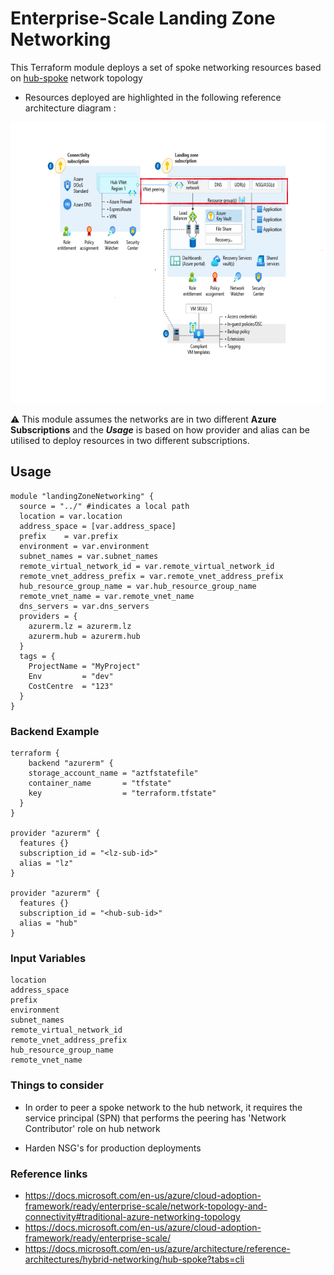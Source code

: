 # Enterprise-Scale Landing Zone Networking

This Terraform module deploys a set of spoke networking resources based on [hub-spoke](https://docs.microsoft.com/en-us/azure/architecture/reference-architectures/hybrid-networking/hub-spoke?tabs=cli) network topology

- Resources deployed are highlighted in the following reference architecture diagram :

<img src=screenshots/reference.png width=700 height=450>


:warning: This module assumes the networks are in two different **Azure Subscriptions** and the **_Usage_** is
based on how provider and alias can be utilised to deploy resources in two different subscriptions.

## Usage

```
module "landingZoneNetworking" {
  source = "../" #indicates a local path
  location = var.location
  address_space = [var.address_space]
  prefix    = var.prefix
  environment = var.environment
  subnet_names = var.subnet_names
  remote_virtual_network_id = var.remote_virtual_network_id
  remote_vnet_address_prefix = var.remote_vnet_address_prefix
  hub_resource_group_name = var.hub_resource_group_name
  remote_vnet_name = var.remote_vnet_name
  dns_servers = var.dns_servers
  providers = {
    azurerm.lz = azurerm.lz
    azurerm.hub = azurerm.hub
  }
  tags = {
    ProjectName = "MyProject"
    Env         = "dev"
    CostCentre  = "123"
  }
}

```

### Backend Example

```
terraform {
    backend "azurerm" {
    storage_account_name = "aztfstatefile"
    container_name       = "tfstate"
    key                  = "terraform.tfstate"
  }
}

provider "azurerm" {
  features {}
  subscription_id = "<lz-sub-id>"
  alias = "lz"
}

provider "azurerm" {
  features {}
  subscription_id = "<hub-sub-id>"
  alias = "hub"
}

```
### Input Variables 

```
location 
address_space 
prefix  
environment 
subnet_names 
remote_virtual_network_id 
remote_vnet_address_prefix 
hub_resource_group_name
remote_vnet_name 
```

### Things to consider

- In order to peer a spoke network to the hub network, it requires the service principal (SPN) that performs the peering has 'Network Contributor' role on hub network

- Harden NSG's for production deployments

### Reference links

- https://docs.microsoft.com/en-us/azure/cloud-adoption-framework/ready/enterprise-scale/network-topology-and-connectivity#traditional-azure-networking-topology
- https://docs.microsoft.com/en-us/azure/cloud-adoption-framework/ready/enterprise-scale/
- https://docs.microsoft.com/en-us/azure/architecture/reference-architectures/hybrid-networking/hub-spoke?tabs=cli 
